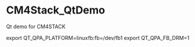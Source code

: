 # CM4Stack_QtDemo
Qt demo for CM4STACK

export QT_QPA_PLATFORM=linuxfb:fb=/dev/fb1
export QT_QPA_FB_DRM=1
